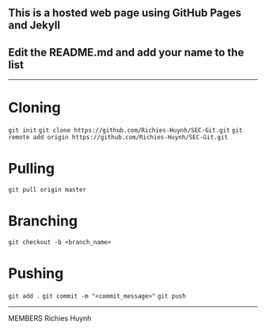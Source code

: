 ## This is a hosted web page using GitHub Pages and Jekyll

## Edit the README.md and add your name to the list

---
# Cloning
```git init```
```git clone https://github.com/Richies-Huynh/SEC-Git.git```
```git remote add origin https://github.com/Richies-Huynh/SEC-Git.git```

# Pulling
```git pull origin master```

# Branching
```git checkout -b <branch_name>```

# Pushing
```git add .```
```git commit -m "<commit_message>"```
```git push```

---
MEMBERS
Richies Huynh

